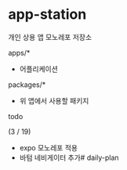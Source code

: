 # app-station

개인 상용 앱 모노레포 저장소

apps/\*

- 어플리케이션

packages/\*

- 위 앱에서 사용할 패키지

todo 

(3 / 19)
- expo 모노레포 적용
- 바텀 네비게이터 추가# daily-plan
